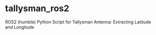 # tallysman_ros2
ROS2 (humble) Python Script for Tallysman Antenna: Extracting Latitude and Longitude
